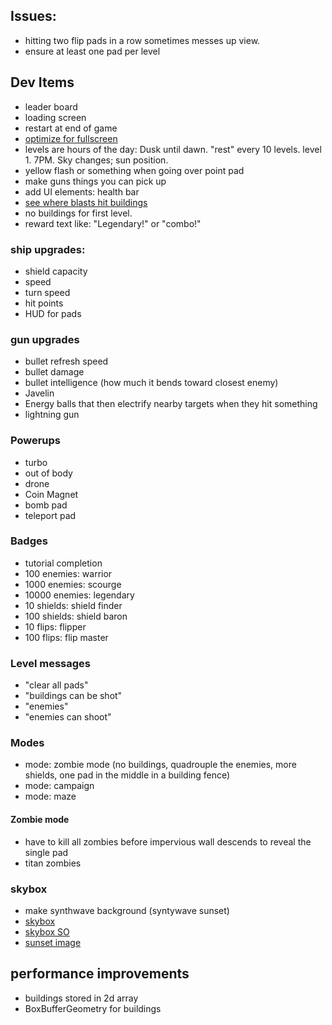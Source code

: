 ## Issues:
* hitting two flip pads in a row sometimes messes up view.
* ensure at least one pad per level

## Dev Items
* leader board
* loading screen
* restart at end of game
* [optimize for fullscreen](http://www.onlywebpro.com/2015/07/19/optimizing-full-screen-mobile-web-app-for-ios/)
* levels are hours of the day:  Dusk until dawn.  "rest" every 10 levels. level 1.  7PM.  Sky changes; sun position.
* yellow flash or something when going over point pad
* make guns things you can pick up
* add UI elements: health bar
* [see where blasts hit buildings](https://stackoverflow.com/questions/11586527/converting-world-coordinates-to-screen-coordinates-in-three-js-using-projection)
* no buildings for first level.
* reward text like: "Legendary!" or "combo!"

### ship upgrades:
* shield capacity
* speed
* turn speed
* hit points
* HUD for pads

### gun upgrades
* bullet refresh speed
* bullet damage
* bullet intelligence (how much it bends toward closest enemy)
* Javelin
* Energy balls that then electrify nearby targets when they hit something
* lightning gun

### Powerups
* turbo
* out of body
* drone
* Coin Magnet
* bomb pad
* teleport pad

### Badges
* tutorial completion
* 100 enemies: warrior
* 1000 enemies: scourge
* 10000 enemies: legendary
* 10 shields: shield finder
* 100 shields: shield baron
* 10 flips: flipper
* 100 flips: flip master

### Level messages
* "clear all pads"
* "buildings can be shot"
* "enemies"
* "enemies can shoot"

### Modes
* mode: zombie mode (no buildings, quadrouple the enemies, more shields, one pad in the middle in a building fence)
* mode: campaign
* mode: maze

#### Zombie mode
* have to kill all zombies before impervious wall descends to reveal the single pad
* titan zombies


### skybox
* make synthwave background (syntywave sunset)
* [skybox](https://threejsfundamentals.org/threejs/lessons/threejs-backgrounds.html)
* [skybox SO](https://stackoverflow.com/questions/45443196/how-to-set-up-image-background-in-three-js)
* [sunset image](https://videohive.net/item/80s-synthwave-retro-hd/24080448)

## performance improvements
* buildings stored in 2d array
* BoxBufferGeometry for buildings



